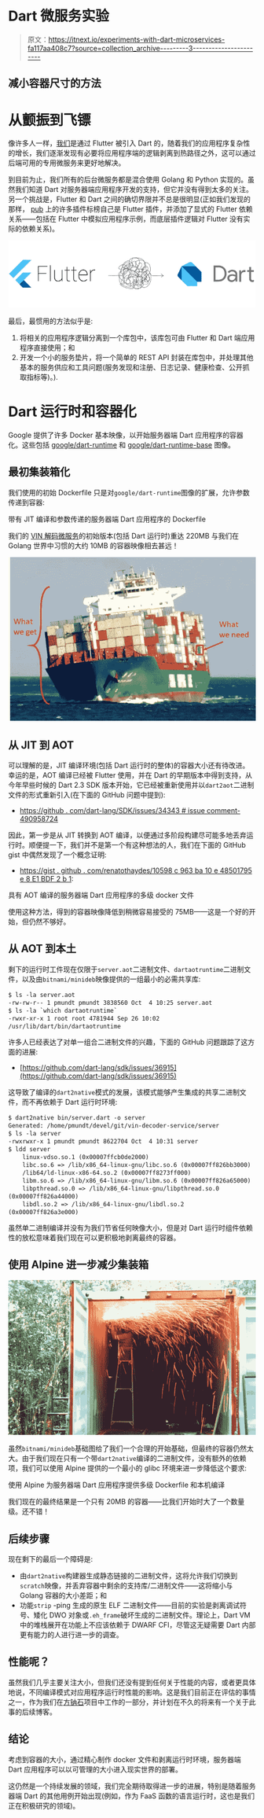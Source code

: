 # Dart 微服务实验

> 原文：<https://itnext.io/experiments-with-dart-microservices-fa117aa408c7?source=collection_archive---------3----------------------->

## 减小容器尺寸的方法

# 从颤振到飞镖

像许多人一样，[我们](https://www.adaptant.io)是通过 Flutter 被引入 Dart 的，随着我们的应用程序复杂性的增长，我们逐渐发现有必要将应用程序端的逻辑剥离到热路径之外，这可以通过后端可用的专用微服务来更好地解决。

到目前为止，我们所有的后台微服务都是混合使用 Golang 和 Python 实现的。虽然我们知道 Dart 对服务器端应用程序开发的支持，但它并没有得到太多的关注。另一个挑战是，Flutter 和 Dart 之间的确切界限并不总是很明显(正如我们发现的那样， [pub](https://pub.dev/) 上的许多插件标榜自己是 Flutter 插件，并添加了显式的 Flutter 依赖关系——包括在 Flutter 中模拟应用程序示例，而底层插件逻辑对 Flutter 没有实际的依赖关系)。

![](img/4215af23abad0565f631fe78bc6c03eb.png)

最后，最惯用的方法似乎是:

1.  将相关的应用程序逻辑分离到一个库包中，该库包可由 Flutter 和 Dart 端应用程序直接使用；和
2.  开发一个小的服务垫片，将一个简单的 REST API 封装在库包中，并处理其他基本的服务供应和工具问题(服务发现和注册、日志记录、健康检查、公开抓取指标等)。).

# Dart 运行时和容器化

Google 提供了许多 Docker 基本映像，以开始服务器端 Dart 应用程序的容器化。这些包括 [google/dart-runtime](https://hub.docker.com/r/google/dart-runtime) 和 [google/dart-runtime-base](https://hub.docker.com/r/google/dart-runtime-base) 图像。

## 最初集装箱化

我们使用的初始 Dockerfile 只是对`google/dart-runtime`图像的扩展，允许参数传递到容器:

带有 JIT 编译和参数传递的服务器端 Dart 应用程序的 Dockerfile

我们的 [VIN 解码微服务](https://github.com/adaptant-labs/vin-decoder-service)的初始版本(包括 Dart 运行时)重达 220MB 与我们在 Golang 世界中习惯的大约 10MB 的容器映像相去甚远！

![](img/c8cfeba440a7cf8cfe19bcaf7f5c23f1.png)

## 从 JIT 到 AOT

可以理解的是，JIT 编译环境(包括 Dart 运行时的整体)的容器大小还有待改进。幸运的是，AOT 编译已经被 Flutter 使用，并在 Dart 的早期版本中得到支持，从今年早些时候的 Dart 2.3 SDK 版本开始，它已经被重新使用并以`dart2aot`二进制文件的形式重新引入(在下面的 GitHub 问题中提到):

*   [https://github . com/dart-lang/SDK/issues/34343 # issue comment-490958724](https://github.com/dart-lang/sdk/issues/34343#issuecomment-490958724)

因此，第一步是从 JIT 转换到 AOT 编译，以便通过多阶段构建尽可能多地丢弃运行时。顺便提一下，我们并不是第一个有这种想法的人，我们在下面的 GitHub gist 中偶然发现了一个概念证明:

*   [https://gist . github . com/renatothaydes/10598 c 963 ba 10 e 48501795 e 8 E1 BDF 2 b 1](https://gist.github.com/renatoathaydes/10598c963ba10e48501795e8e1bdf2b1):

具有 AOT 编译的服务器端 Dart 应用程序的多级 docker 文件

使用这种方法，得到的容器映像降低到稍微容易接受的 75MB——这是一个好的开始，但仍然不够好。

## 从 AOT 到本土

剩下的运行时工件现在仅限于`server.aot`二进制文件、`dartaotruntime`二进制文件，以及由`bitnami/minideb`映像提供的一组最小的必需共享库:

```
$ ls -la server.aot
-rw-rw-r-- 1 pmundt pmundt 3838560 Oct  4 10:25 server.aot
$ ls -la `which dartaotruntime`
-rwxr-xr-x 1 root root 4781944 Sep 26 10:02 /usr/lib/dart/bin/dartaotruntime
```

许多人已经表达了对单一组合二进制文件的兴趣，下面的 GitHub 问题跟踪了这方面的进展:

*   [https://github.com/dart-lang/sdk/issues/36915](https://github.com/dart-lang/sdk/issues/36915)

这导致了编译的`dart2native`模式的发展，该模式能够产生集成的共享二进制文件，而不再依赖于 Dart 运行时环境:

```
$ dart2native bin/server.dart -o server
Generated: /home/pmundt/devel/git/vin-decoder-service/server
$ ls -la server
-rwxrwxr-x 1 pmundt pmundt 8622704 Oct  4 10:31 server
$ ldd server
    linux-vdso.so.1 (0x00007ffcb0de2000)
    libc.so.6 => /lib/x86_64-linux-gnu/libc.so.6 (0x00007ff826bb3000)
    /lib64/ld-linux-x86-64.so.2 (0x00007ff8273ff000)
    libm.so.6 => /lib/x86_64-linux-gnu/libm.so.6 (0x00007ff826a65000)
    libpthread.so.0 => /lib/x86_64-linux-gnu/libpthread.so.0 (0x00007ff826a44000)
    libdl.so.2 => /lib/x86_64-linux-gnu/libdl.so.2 (0x00007ff826a3e000)
```

虽然单二进制编译并没有为我们节省任何映像大小，但是对 Dart 运行时组件依赖性的放松意味着我们现在可以更积极地剥离最终的容器。

## 使用 Alpine 进一步减少集装箱

![](img/0459c5439ab61f30306d806b1272dc0f.png)

虽然`bitnami/minideb`基础图给了我们一个合理的开始基础，但最终的容器仍然太大。由于我们现在只有一个带`dart2native`编译的二进制文件，没有额外的依赖项，我们可以使用 Alpine 提供的一个最小的 glibc 环境来进一步降低这个要求:

使用 Alpine 为服务器端 Dart 应用程序提供多级 Dockerfile 和本机编译

我们现在的最终结果是一个只有 20MB 的容器——比我们开始时大了一个数量级。还不错！

## 后续步骤

现在剩下的最后一个障碍是:

*   由`dart2native`构建器生成静态链接的二进制文件，这将允许我们切换到`scratch`映像，并丢弃容器中剩余的支持库/二进制文件——这将缩小与 Golang 容器的大小差距；和
*   功能`strip` -ping 生成的原生 ELF 二进制文件——目前的实验是剥离调试符号、矮化 DWO 对象或`.eh_frame`破坏生成的二进制文件。理论上，Dart VM 中的堆栈展开在功能上不应该依赖于 DWARF CFI，尽管这无疑需要 Dart 内部更有能力的人进行进一步的调查。

## 性能呢？

虽然我们几乎主要关注大小，但我们还没有提到任何关于性能的内容，或者更具体地说，不同编译模式对应用程序运行时性能的影响。这是我们目前正在评估的事情之一，作为我们在[方钠石](https://sodalite.eu/)项目中工作的一部分，并计划在不久的将来有一个关于此事的后续博客。

## 结论

考虑到容器的大小，通过精心制作 docker 文件和剥离运行时环境，服务器端 Dart 应用程序可以以可管理的大小进入现实世界的部署。

这仍然是一个持续发展的领域，我们完全期待取得进一步的进展，特别是随着服务器端 Dart 的其他用例开始出现(例如，作为 FaaS 函数的语言运行时，这也是我们正在积极研究的领域)。